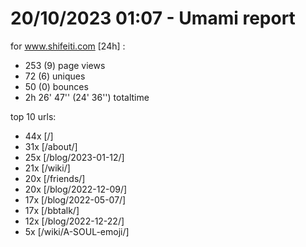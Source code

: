 # 20/10/2023 01:07 - Umami report
for www.shifeiti.com [24h] :

 - 253 (9) page views
 - 72 (6) uniques
 - 50 (0) bounces
 - 2h 26' 47'' (24' 36'') totaltime


top 10 urls:
 - 44x [/]
 - 31x [/about/]
 - 25x [/blog/2023-01-12/]
 - 21x [/wiki/]
 - 20x [/friends/]
 - 20x [/blog/2022-12-09/]
 - 17x [/blog/2022-05-07/]
 - 17x [/bbtalk/]
 - 12x [/blog/2022-12-22/]
 - 5x [/wiki/A-SOUL-emoji/]


